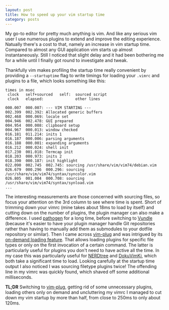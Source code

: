 ```yaml
---
layout: post
title: How to speed up your vim startup time
category: posts
---
```


My go-to editor for pretty much anything is vim. And like any serious vim user
I use numerous plugins to extend and improve the editing experience. Natually
there's a cost to that, namely an increase in vim startup time. Compared to
almost any GUI application vim starts up almost instantaneously. Still I
noticed that slight delay and it had been bothering me for a while until I
finally got round to investigate and tweak.

Thankfully vim makes profiling the startup time really convenient by providing
a `--startuptime` flag to write timings for loading your `.vimrc` and plugins
to a file, which looks something like this:

```
times in msec
 clock   self+sourced   self:  sourced script
 clock   elapsed:              other lines

000.007  000.007: --- VIM STARTING ---
002.399  002.392: Allocated generic buffers
002.468  000.069: locale set
004.946  002.478: GUI prepared
004.954  000.008: clipboard setup
004.967  000.013: window checked
016.181  011.214: inits 1
016.187  000.006: parsing arguments
016.188  000.001: expanding arguments
016.212  000.024: shell init
017.230  001.018: Termcap init
018.203  000.973: inits 2
018.390  000.187: init highlight
022.090  002.745  002.745: sourcing /usr/share/vim/vim74/debian.vim
026.679  000.296  000.296: sourcing /usr/share/vim/vim74/syntax/syncolor.vim
026.805  001.004  000.708: sourcing /usr/share/vim/vim74/syntax/synload.vim
...
```

The interesting measurements are those concerned with sourcing files, so focus
your attention on the 3rd column to see where time is spent. Short of trimming
down your vimrc (mine takes about 18ms to load by itself) and cutting down on
the number of plugins, the plugin manager can also make a difference. I used
[pathogen] for a long time, before switching to [Vundle] (because it's easier
to have your plugin manager handle Git repositories rather than having to
manually add them as submodules to your dotfile repository or similar). Then I
came across [vim-plug] and was intrigued by its [on-demand loading
feature](https://github.com/junegunn/vim-plug#on-demand-loading-of-plugins).
That allows loading plugins for specific file types or only on the first
invocation of a certain command. The latter is particularly useful for plugins
you don't need to have active all the time. In my case this was particularly
useful for [NERDtree] and [DokuVimKi], which both take a significant time to
load. Looking carefully at the startup time output I also noticed I was
sourcing filetype plugins twice! The offending line in my vimrc was quickly
found, which shaved off some additional milliseconds.

**TL;DR** Switching to [vim-plug], getting rid of some unnecessary plugins,
loading others only on demand and uncluttering my vimrc I managed to cut down
my vim startup by more than half, from close to 250ms to only about 120ms.

[pathogen]: https://github.com/tpope/vim-pathogen
[Vundle]: https://github.com/gmarik/vundle
[vim-plug]: https://github.com/junegunn/vim-plug
[NERDtree]: https://github.com/scrooloose/nerdtree
[DokuVimKi]: https://github.com/kynan/dokuvimki
